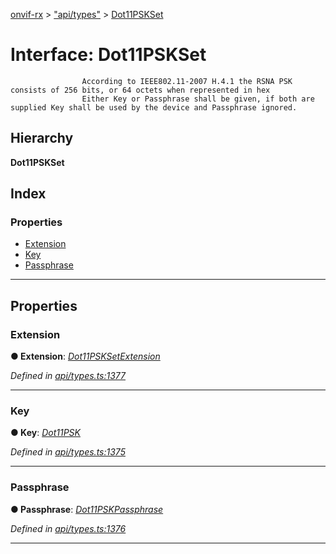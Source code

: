 [onvif-rx](../README.md) > ["api/types"](../modules/_api_types_.md) > [Dot11PSKSet](../interfaces/_api_types_.dot11pskset.md)

# Interface: Dot11PSKSet

```
                According to IEEE802.11-2007 H.4.1 the RSNA PSK consists of 256 bits, or 64 octets when represented in hex
                Either Key or Passphrase shall be given, if both are supplied Key shall be used by the device and Passphrase ignored.
```

## Hierarchy

**Dot11PSKSet**

## Index

### Properties

* [Extension](_api_types_.dot11pskset.md#extension)
* [Key](_api_types_.dot11pskset.md#key)
* [Passphrase](_api_types_.dot11pskset.md#passphrase)

---

## Properties

<a id="extension"></a>

###  Extension

**● Extension**: *[Dot11PSKSetExtension](_api_types_.dot11psksetextension.md)*

*Defined in [api/types.ts:1377](https://github.com/patrickmichalina/onvif-rx/blob/1596479/src/api/types.ts#L1377)*

___
<a id="key"></a>

###  Key

**● Key**: *[Dot11PSK](../modules/_api_types_.md#dot11psk)*

*Defined in [api/types.ts:1375](https://github.com/patrickmichalina/onvif-rx/blob/1596479/src/api/types.ts#L1375)*

___
<a id="passphrase"></a>

###  Passphrase

**● Passphrase**: *[Dot11PSKPassphrase](../modules/_api_types_.md#dot11pskpassphrase)*

*Defined in [api/types.ts:1376](https://github.com/patrickmichalina/onvif-rx/blob/1596479/src/api/types.ts#L1376)*

___

